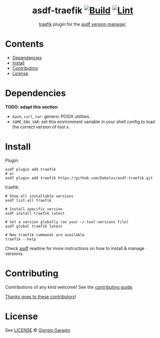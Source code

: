 <div align="center">

# asdf-traefik [![Build](https://github.com/Dabolus/asdf-traefik/actions/workflows/build.yml/badge.svg)](https://github.com/Dabolus/asdf-traefik/actions/workflows/build.yml) [![Lint](https://github.com/Dabolus/asdf-traefik/actions/workflows/lint.yml/badge.svg)](https://github.com/Dabolus/asdf-traefik/actions/workflows/lint.yml)

[traefik](https://doc.traefik.io/traefik/) plugin for the [asdf version manager](https://asdf-vm.com).

</div>

# Contents

- [Dependencies](#dependencies)
- [Install](#install)
- [Contributing](#contributing)
- [License](#license)

# Dependencies

**TODO: adapt this section**

- `bash`, `curl`, `tar`: generic POSIX utilities.
- `SOME_ENV_VAR`: set this environment variable in your shell config to load the correct version of tool x.

# Install

Plugin:

```shell
asdf plugin add traefik
# or
asdf plugin add traefik https://github.com/Dabolus/asdf-traefik.git
```

traefik:

```shell
# Show all installable versions
asdf list-all traefik

# Install specific version
asdf install traefik latest

# Set a version globally (on your ~/.tool-versions file)
asdf global traefik latest

# Now traefik commands are available
traefik --help
```

Check [asdf](https://github.com/asdf-vm/asdf) readme for more instructions on how to
install & manage versions.

# Contributing

Contributions of any kind welcome! See the [contributing guide](contributing.md).

[Thanks goes to these contributors](https://github.com/Dabolus/asdf-traefik/graphs/contributors)!

# License

See [LICENSE](LICENSE) © [Giorgio Garasto](https://github.com/Dabolus/)
